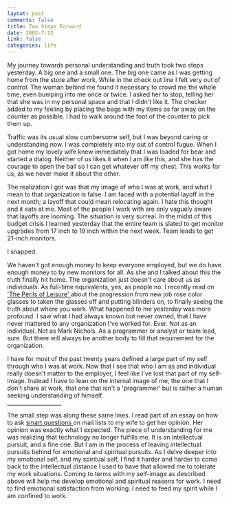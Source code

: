 ```yaml
--- 
layout: post
comments: false
title: Two Steps Forward
date: 2002-7-12
link: false
categories: life
---
```

My journey towards personal understanding and truth took two steps yesterday. A big one and a small one. The big one came as I was getting home from the store after work. While in the check out line I felt very out of control. The woman behind me found it necessary to crowd me the whole time, even bumping into me once or twice. I asked her to stop, telling her that she was in my personal space and that I didn't like it. The checker added to my feeling by placing the bags with my items as far away on the counter as possible. I had to walk around the foot of the counter to pick them up.

Traffic was its usual slow cumbersome self, but I was beyond caring or understanding now. I was completely into my out of control fugue. When I got home my lovely wife knew immediately that I was loaded for bear and started a dialog. Neither of us likes it when I am like this, and she has the courage to open the ball so I can get whatever off my chest. This works for us, as we never make it about the other.

The realization I got was that my image of who I was at work, and what I mean to that organization is false. I am faced with a potential layoff in the next month; a layoff that could mean relocating again. I hate this thought and it eats at me. Most of the people I work with are only vaguely aware that layoffs are looming. The situation is very surreal. In the midst of this budget crisis I learned yesterday that the entire team is slated to get monitor upgrades from 17 inch to 19 inch within the next week. Team leads to get 21-inch monitors.

I snapped.

We haven't got enough money to keep everyone employed, but we do have enough money to by new monitors for all. As she and I talked about this the truth finally hit home. The organization just doesn't care about us as individuals. As full-time equivalents, yes, as people no. I recently read on <a href="http://www.perilsofleisure.com/archive/000509.html#000509">'The Perils of Leisure' </a>about the progression from new job rose color glasses to taken the glasses off and putting blinders on, to finally seeing the truth about where you work. What happened to me yesterday was more profound. I saw what I had always known but never owned, that I have never mattered to any organization I've worked for. Ever. Not as an individual. Not as Mark Nichols. As a programmer or analyst or team lead, sure. But there will always be another body to fill that requirement for the organization.

I have for most of the past twenty years defined a large part of my self through who I was at work. Now that I see that who I am as and individual really doesn't matter to the employer, I feel like I've lost that part of my self-image. Instead I have to lean on the internal image of me, the one that I don't share at work, that one that isn't a 'programmer' but is rather a human seeking understanding of himself.

<hr width="25%" />The small step was along these same lines. I read part of an essay on how to ask <a href="http://www.tuxedo.org/~esr/faqs/smart-questions.html">smart questions </a>on mail lists to my wife to get her opinion. Her opinion was exactly what I expected. The piece of understanding for me was realizing that technology no longer fulfills me. It is an intellectual pursuit, and a fine one. But I am in the process of leaving intellectual pursuits behind for emotional and spiritual pursuits. As I delve deeper into my emotional self, and my spiritual self, I find it harder and harder to come back to the intellectual distance I used to have that allowed me to tolerate my work situations. Coming to terms with my self-image as described above will help me develop emotional and spiritual reasons for work. I need to find emotional satisfaction from working. I need to feed my spirit while I am confined to work.
